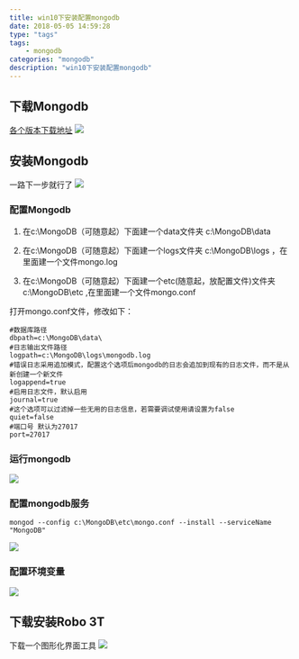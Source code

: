 ```yaml
---
title: win10下安装配置mongodb
date: 2018-05-05 14:59:28
type: "tags"
tags:
	- mongodb
categories: "mongodb"
description: "win10下安装配置mongodb"
---
```


## 下载Mongodb
[各个版本下载地址](http://dl.mongodb.org/dl/win32/x86_64)
![](https://i.imgur.com/Oh0ZwCV.png)
## 安装Mongodb
一路下一步就行了
![](https://i.imgur.com/evefSbo.png)
### 配置Mongodb

 1. 在c:\MongoDB（可随意起）下面建一个data文件夹 c:\MongoDB\data
   
 2. 在c:\MongoDB（可随意起）下面建一个logs文件夹 c:\MongoDB\logs ，在里面建一个文件mongo.log
   
 3. 在c:\MongoDB（可随意起）下面建一个etc(随意起，放配置文件)文件夹 c:\MongoDB\etc ,在里面建一个文件mongo.conf

打开mongo.conf文件，修改如下：
```
#数据库路径
dbpath=c:\MongoDB\data\
#日志输出文件路径
logpath=c:\MongoDB\logs\mongodb.log
#错误日志采用追加模式，配置这个选项后mongodb的日志会追加到现有的日志文件，而不是从新创建一个新文件
logappend=true
#启用日志文件，默认启用
journal=true
#这个选项可以过滤掉一些无用的日志信息，若需要调试使用请设置为false
quiet=false
#端口号 默认为27017
port=27017
```

### 运行mongodb
![](https://i.imgur.com/sRNRLpT.png)

### 配置mongodb服务

`mongod --config c:\MongoDB\etc\mongo.conf --install --serviceName "MongoDB"`

![](https://i.imgur.com/kFFf50n.png)

### 配置环境变量
![](https://i.imgur.com/JlL9IiO.png)

## 下载安装Robo 3T
下载一个图形化界面工具
![](https://i.imgur.com/EST4sUn.png)

